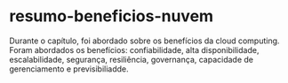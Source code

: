 # resumo-beneficios-nuvem
Durante o capítulo, foi abordado sobre os benefícios da cloud computing. Foram abordados os benefícios: confiabilidade, alta disponibilidade, escalabilidade, segurança, resiliência, governança, capacidade de gerenciamento e previsibiliadde.
